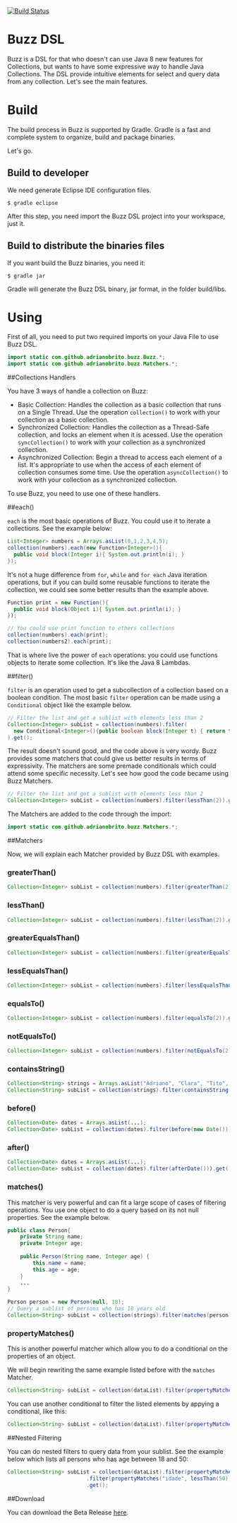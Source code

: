 [![Build Status](https://travis-ci.org/FelixCoutinho/buzz.svg)](https://travis-ci.org/FelixCoutinho/buzz)

# Buzz DSL

Buzz is a DSL for that who doesn't can use Java 8 new features for Collections, but wants to have some expressive way to handle Java Collections. The DSL provide intuitive elements for select and query data from any collection. Let's see the main features.

# Build
The build process in Buzz is supported by Gradle. Gradle is a fast and complete system to organize, build and package binaries.

Let's go. 

## Build to developer

We need generate Eclipse IDE configuration files.

```shellscript
$ gradle eclipse
```

After this step, you need import the Buzz DSL project into your workspace, just it.


## Build to distribute the binaries files

If you want build the Buzz binaries, you need it:

```shellscript
$ gradle jar
```

Gradle will generate the Buzz DSL binary, jar format, in the folder build/libs.

# Using

First of all, you need to put two required imports on your Java File to use Buzz DSL.
```java
import static com.github.adrianobrito.buzz.Buzz.*;
import static com.github.adrianobrito.buzz.Matchers.*;
```

##Collections Handlers

You have 3 ways of handle a collection on Buzz:

* Basic Collection: Handles the collection as a basic collection that runs on a Single Thread. Use the operation `collection()` to work with your collection as a basic collection.
* Synchronized Collection: Handles the collection as a Thread-Safe collection, and locks an element when it is acessed.  Use the operation `syncCollection()` to work with your collection as a synchronized collection.
* Asynchronized Collection: Begin a thread to access each element of a list. It's appropriate to use when the access of each element of collection consumes some time. Use the operation `asyncCollection()` to work with your collection as a synchronized collection.

To use Buzz, you need to use one of these handlers. 

##each()

```each``` is the most basic operations of Buzz. You could use it to iterate a collections. See the example below:
```java
List<Integer> numbers = Arrays.asList(0,1,2,3,4,5);
collection(numbers).each(new Function<Integer>(){
  public void block(Integer i){ System.out.println(i); }
});
```
It's not a huge difference from ```for```, ```while``` and ```for each``` Java iteration operations, but if you can build some reusable functions to iterate the collection, we could see some better results than the example above. 
```java
Function print = new Function(){
  public void block(Object i){ System.out.println(i); }
});

// You could use print function to others collections
collection(numbers).each(print);
collection(numbers2).each(print);
```

That is where live the power of ```each``` operations: you could use functions objects to iterate some collection. It's like the Java 8 Lambdas. 

##filter()

```filter``` is an operation used to get a subcollection of a collection based on a boolean condition. The most basic ```filter``` operation can be made using a ```Conditional``` object like the example below.

```java
// Filter the list and get a sublist with elements less than 2
Collection<Integer> subList = collection(numbers).filter(
  new Conditional<Integer>(){public boolean block(Integer t) { return t < 2; }}
).get();	
```

The result doesn't sound good, and the code above is very wordy. Buzz provides some matchers that could give us better results in terms of expressivity. The matchers are some premade conditionals which could attend some specific necessity. Let's see how good the code became using Buzz Matchers.  

```java
// Filter the list and get a sublist with elements less than 2
Collection<Integer> subList = collection(numbers).filter(lessThan(2)).get();	
```

The Matchers are added to the code through the import:

```java
import static com.github.adrianobrito.buzz.Matchers.*;
```

##Matchers

Now, we will explain each Matcher provided by Buzz DSL with examples.

### greaterThan()
```java
Collection<Integer> subList = collection(numbers).filter(greaterThan(2)).get();
```
### lessThan()
```java
Collection<Integer> subList = collection(numbers).filter(lessThan(2)).get();
```
### greaterEqualsThan()
```java
Collection<Integer> subList = collection(numbers).filter(greaterEqualsThan(2)).get();
```
### lessEqualsThan()
```java
Collection<Integer> subList = collection(numbers).filter(lessEqualsThan(2)).get();
```
### equalsTo()
```java
Collection<Integer> subList = collection(numbers).filter(equalsTo(2)).get();
```
### notEqualsTo()
```java
Collection<Integer> subList = collection(numbers).filter(notEqualsTo(2)).get();
```
### containsString()
```java
Collection<String> strings = Arrays.asList("Adriano", "Clara", "Tito", "Isauro");
Collection<String> subList = collection(strings).filter(containsString("Adriano")).get();
```

### before()
```java
Collection<Date> dates = Arrays.asList(...);
Collection<Date> subList = collection(dates).filter(before(new Date())).get();
```

### after()
```java
Collection<Date> dates = Arrays.asList(...);
Collection<Date> subList = collection(dates).filter(afterDate())).get();
```

### matches()
This matcher is very powerful and can fit a large scope of cases of filtering operations. You use one object to do a query based on its not null properties. See the example below.
```java
public class Person{
	private String name;
	private Integer age;
	
	public Person(String name, Integer age) {
		this.name = name;
		this.age = age;
	}
	...
}

Person person = new Person(null, 18);
// Query a sublist of persons who has 18 years old
Collection<String> subList = collection(strings).filter(matches(person)).get();
```

### propertyMatches()
This is another powerful matcher which allow you to do a conditional on the properties of an object.

We will begin rewriting the same example listed before with the ```matches``` Matcher.
```java
Collection<String> subList = collection(dataList).filter(propertyMatches("idade", 18)).get();
```
You can use another conditional to filter the listed elements by appying a conditional, like this:
```java
Collection<String> subList = collection(dataList).filter(propertyMatches("idade", greaterThan(18))).get();
```
##Nested Filtering

You can do nested filters to query data from your sublist. See the example below which lists all persons who has age between 18 and 50:
```java
Collection<String> subList = collection(dataList).filter(propertyMatches("idade", greaterThan(18)))
						 .filter(propertyMatches("idade", lessThan(50))
						 .get();
```

##Download

You can download the Beta Release [here](https://github.com/adrianobrito/buzz/buzz.jar).
